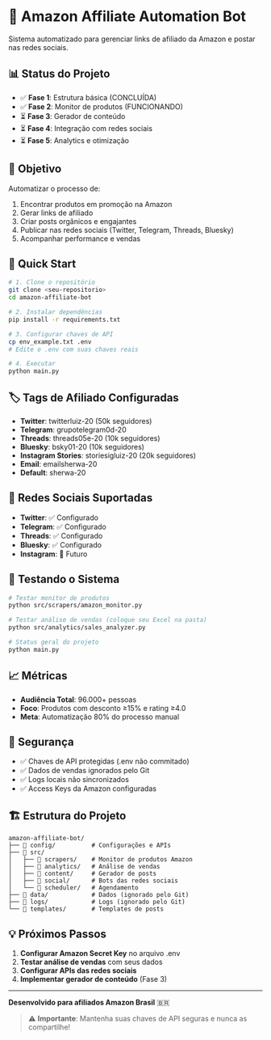 # 🤖 Amazon Affiliate Automation Bot

Sistema automatizado para gerenciar links de afiliado da Amazon e postar nas redes sociais.

## 📊 Status do Projeto
- ✅ **Fase 1**: Estrutura básica (CONCLUÍDA)
- ✅ **Fase 2**: Monitor de produtos (FUNCIONANDO) 
- ⏳ **Fase 3**: Gerador de conteúdo
- ⏳ **Fase 4**: Integração com redes sociais
- ⏳ **Fase 5**: Analytics e otimização

## 🎯 Objetivo
Automatizar o processo de:
1. Encontrar produtos em promoção na Amazon
2. Gerar links de afiliado
3. Criar posts orgânicos e engajantes
4. Publicar nas redes sociais (Twitter, Telegram, Threads, Bluesky)
5. Acompanhar performance e vendas

## 🚀 Quick Start
```bash
# 1. Clone o repositório
git clone <seu-repositorio>
cd amazon-affiliate-bot

# 2. Instalar dependências
pip install -r requirements.txt

# 3. Configurar chaves de API
cp env_example.txt .env
# Edite o .env com suas chaves reais

# 4. Executar
python main.py
```

## 🏷️ Tags de Afiliado Configuradas
- **Twitter**: twitterluiz-20 (50k seguidores)
- **Telegram**: grupotelegram0d-20
- **Threads**: threads05e-20 (10k seguidores)
- **Bluesky**: bsky01-20 (10k seguidores)
- **Instagram Stories**: storiesigluiz-20 (20k seguidores)
- **Email**: emailsherwa-20
- **Default**: sherwa-20

## 📱 Redes Sociais Suportadas
- **Twitter**: ✅ Configurado
- **Telegram**: ✅ Configurado  
- **Threads**: ✅ Configurado
- **Bluesky**: ✅ Configurado
- **Instagram**: 🔄 Futuro

## 🔧 Testando o Sistema
```bash
# Testar monitor de produtos
python src/scrapers/amazon_monitor.py

# Testar análise de vendas (coloque seu Excel na pasta)
python src/analytics/sales_analyzer.py

# Status geral do projeto
python main.py
```

## 📈 Métricas
- **Audiência Total**: 96.000+ pessoas
- **Foco**: Produtos com desconto ≥15% e rating ≥4.0
- **Meta**: Automatização 80% do processo manual

## 🔐 Segurança
- ✅ Chaves de API protegidas (.env não commitado)
- ✅ Dados de vendas ignorados pelo Git
- ✅ Logs locais não sincronizados
- ✅ Access Keys da Amazon configuradas

## 🏗️ Estrutura do Projeto
```
amazon-affiliate-bot/
├── 📁 config/          # Configurações e APIs
├── 📁 src/
│   ├── 📁 scrapers/    # Monitor de produtos Amazon
│   ├── 📁 analytics/   # Análise de vendas
│   ├── 📁 content/     # Gerador de posts
│   ├── 📁 social/      # Bots das redes sociais
│   └── 📁 scheduler/   # Agendamento
├── 📁 data/            # Dados (ignorado pelo Git)
├── 📁 logs/            # Logs (ignorado pelo Git)
└── 📁 templates/       # Templates de posts
```

## 💡 Próximos Passos
1. **Configurar Amazon Secret Key** no arquivo .env
2. **Testar análise de vendas** com seus dados
3. **Configurar APIs das redes sociais**
4. **Implementar gerador de conteúdo** (Fase 3)

---
**Desenvolvido para afiliados Amazon Brasil** 🇧🇷

> ⚠️ **Importante**: Mantenha suas chaves de API seguras e nunca as compartilhe!